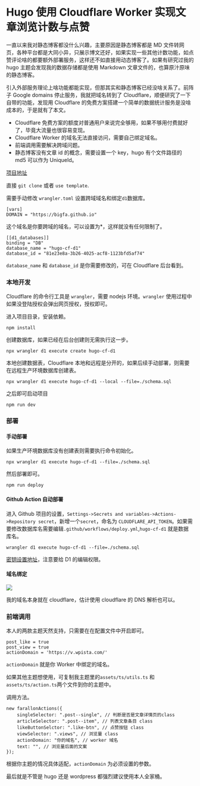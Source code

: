 # Hugo 使用 Cloudflare Worker 实现文章浏览计数与点赞

一直以来我对静态博客都没什么兴趣，主要原因是静态博客都是 MD 文件转网页，各种平台都是大同小异，只展示博文还好，如果实现一些其他计数功能，如点赞评论啥的都要额外部署服务，这样还不如直接用动态博客了。如果有研究过我的 hugo 主题会发现我的数据存储都是使用 Markdown 文章文件的，也算原汁原味的静态博客。

引入外部服务理论上啥功能都能实现，但那其实和静态博客已经没啥关系了。前阵子 Google domains 停止服务，我就把域名转到了 Cloudflare，顺便研究了一下自带的功能，发现用 Cloudflare 的免费方案搭建一个简单的数据统计服务是没啥成本的，于是就有了本文。

-   Cloudflare 免费方案的额度对普通用户来说完全够用，如果不够用付费就好了，毕竟大流量也很容易变现。
-   Cloudflare Worker 的域名无法直接访问，需要自己绑定域名。
-   前端调用需要解决跨域问题。
-   静态博客没有文章 id 的概念，需要设置一个 key，hugo 有个文件路径的 md5 可以作为 UniqueId。

[项目地址](https://github.com/bigfa/hugo-cf-worker)

直接 `git clone` 或者 `use template`.

需要手动修改 `wrangler.toml` 设置跨域域名和绑定`d1`数据库。

```
[vars]
DOMAIN = "https://bigfa.github.io"
```

这个域名是你要跨域的域名，可以设置为\*，这样就没有任何限制了。

```
[[d1_databases]]
binding = "DB"
database_name = "hugo-cf-d1"
database_id = "81e23e8a-3b26-4025-acf8-1123bfd5af74"
```

`database_name` 和 `database_id` 是你需要修改的，可在 Cloudflare 后台看到。

### 本地开发

Cloudflare 的命令行工具是 `wrangler`，需要 nodejs 环境。`wrangler` 使用过程中如果没登陆授权会弹出网页授权，授权即可。

进入项目目录，安装依赖。

```
npm install
```

创建数据库，如果已经在后台创建则无需执行这一步。

```
npx wrangler d1 execute create hugo-cf-d1
```

本地创建数据表，Cloudflare 本地和远程是分开的，如果后续手动部署，则需要在远程生产环境数据库创建表。

```
npx wrangler d1 execute hugo-cf-d1 --local --file=./schema.sql
```

之后即可启动项目

```
npm run dev
```

### 部署

#### 手动部署

如果生产环境数据库没有创建表则需要执行命令初始化。

```
npx wrangler d1 execute hugo-cf-d1 --file=./schema.sql
```

然后部署即可。

```
npm run deploy
```

#### Github Action 自动部署

进入 Github 项目的设置，`Settings->Secrets and variables->Actions->Repository secret`，新增一个`secret`，命名为 `CLOUDFLARE_API_TOKEN`。如果需要修改数据库名需要编辑`.github/workflows/deploy.yml`,`hugo-cf-d1` 就是数据库名。

```
wrangler d1 execute hugo-cf-d1 --file=./schema.sql
```

[密钥设置地址](https://dash.cloudflare.com/profile/api-tokens)，注意要给 D1 的编辑权限。

#### 域名绑定

![](//static.fatesinger.com/2024/05/xm2jaov6erphd72a.png)

我的域名本身就在 cloudflare，估计使用 cloudflare 的 DNS 解析也可以。

### 前端调用

本人的两款主题天然支持，只需要在在配置文件中开启即可。

```
post_like = true
post_view = true
actionDomain = 'https://v.wpista.com/'
```

`actionDomain` 就是你 Worker 中绑定的域名。

如果其他主题想使用，可复制我主题里的`assets/ts/utils.ts` 和`assets/ts/action.ts`两个文件到你的主题中。

调用方法。

```
new farallonActions({
    singleSelector: ".post--single", // 判断是否是文章详情页的class
    articleSelector: ".post--item", // 列表文章条目 class
    likeButtonSelctor: ".like-btn", // 点赞按钮 class
    viewSelector: ".views", // 浏览量 class
    actionDomain: "你的域名", // worker 域名
    text: "", // 浏览量后面的文案
});

```

根据你主题的情况具体适配，`actionDomain` 为必须设置的参数。

最后就是不管是 hugo 还是 wordpress 都强烈建议使用本人全家桶。
